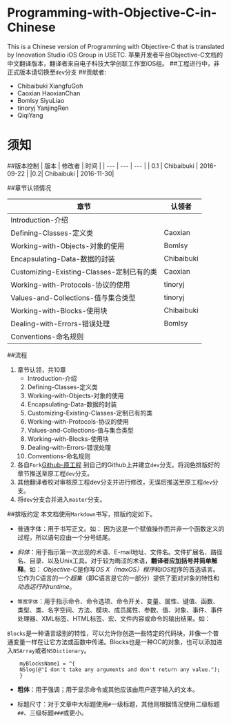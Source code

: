 # Programming-with-Objective-C-in-Chinese

This is a Chinese version of Programming with Objective-C that is translated by Innovation Studio iOS Group in USETC. 苹果开发者平台Objective-C文档的中文翻译版本，翻译者来自电子科技大学创联工作室iOS组。
##工程进行中，非正式版本请切换至`dev`分支
##贡献者:
- Chibaibuki XiangfuGoh
- Caoxian HaoxianChan
- Bomlsy SiyuLiao 
- tinoryj YanjingRen
- QiqiYang

# 须知
##版本控制
| 版本 | 修改者 | 时间 |
| --- | --- | --- |
| 0.1 | Chibaibuki | 2016-09-22  |
|0.2| Chibaibuki | 2016-11-30|

##章节认领情况

| 章节 | 认领者  |  
| --- | --- | 
| Introduction-介绍 | |
|   Defining-Classes-定义类|Caoxian|
|Working-with-Objects-对象的使用|Bomlsy|
|Encapsulating-Data-数据的封装|Chibaibuki|
|Customizing-Existing-Classes-定制已有的类|Caoxian|
|Working-with-Protocols-协议的使用|tinoryj|
|Values-and-Collections-值与集合类型|tinoryj|
|Working-with-Blocks-使用块|Chibaibuki|
|Dealing-with-Errors-错误处理|Bomlsy|
|Conventions-命名规则||

##流程

1. 章节认领，共10章
    -  Introduction-介绍
    2. Defining-Classes-定义类
    3. Working-with-Objects-对象的使用
    4. Encapsulating-Data-数据的封装
    5. Customizing-Existing-Classes-定制已有的类
    6. Working-with-Protocols-协议的使用
    7. Values-and-Collections-值与集合类型
    8. Working-with-Blocks-使用块
    9. Dealing-with-Errors-错误处理
    10. Conventions-命名规则
2. 各自`Fork`[Github-原工程](https://github.com/L1l1thLY/Programming-with-Objective-C-in-Chinese) 到自己的Github上并建立`dev`分支。将润色排版好的章节推送至原工程`dev`分支。
3. 其他翻译者校对审核原工程dev分支并进行修改，无误后推送至原工程`dev`分支。
4. 将`dev`分支合并进入`master`分支。

##排版约定
本文档使用`Markdown`书写，排版约定如下。

- 普通字体：用于书写正文。如：
因为这是一个赋值操作而并非一个函数定义的过程，所以语句应由一个分号结尾。

- *斜体*：用于指示第一次出现的术语、E-mail地址、文件名。文件扩展名、路径名、目录、以及Unix工具。对于较为晦涩的术语，**翻译者应加括号并简单解释**。如：
*Objective-C*是你写*OS X（maxOS）程序*和*iOS*程序的首选语言。它作为C语言的一个*超集*（即C语言是它的一部分）提供了面对对象的特性和*动态运行时runtime*。

    
- `等宽字体`：用于指示命令、命令选项、命令开关、变量、属性、键值、函数、类型、类、名字空间、方法、模块、成员属性、参数、值、对象、事件、事件处理器、XML标签、HTML标签、宏、文件内容或命令的输出结果。如：

 `Blocks`是一种语言级别的特性，可以允许你创造一些特定的代码块，并像一个普通变量一样在让它方法或函数中传递。Blocks也是一种OC的对象，也可以添加进入`NSArray`或者`NSDictionary`。
 
```
    myBlocksName1 = ^{
    NSlog(@"I don't take any arguments and don't return any value.");
    }
```
- **粗体**：用于强调；用于显示命令或其他应该由用户逐字输入的文本。

- 标题尺寸：对于文章中大标题使用`#`一级标题，其他则根据情况使用二级标题`##`、三级标题`###`或更小。

